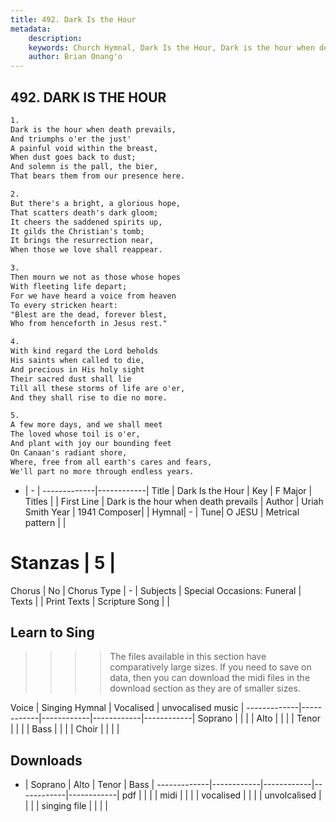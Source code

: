 ```yaml
---
title: 492. Dark Is the Hour
metadata:
    description: 
    keywords: Church Hymnal, Dark Is the Hour, Dark is the hour when death prevails, 
    author: Brian Onang'o
---
```



## 492. DARK IS THE HOUR

```txt
1.
Dark is the hour when death prevails, 
And triumphs o'er the just' 
A painful void within the breast, 
When dust goes back to dust; 
And solemn is the pall, the bier, 
That bears them from our presence here. 

2.
But there's a bright, a glorious hope, 
That scatters death's dark gloom; 
It cheers the saddened spirits up, 
It gilds the Christian's tomb; 
It brings the resurrection near, 
When those we love shall reappear. 

3.
Then mourn we not as those whose hopes 
With fleeting life depart; 
For we have heard a voice from heaven 
To every stricken heart: 
"Blest are the dead, forever blest, 
Who from henceforth in Jesus rest." 

4.
With kind regard the Lord beholds 
His saints when called to die, 
And precious in His holy sight 
Their sacred dust shall lie 
Till all these storms of life are o'er, 
And they shall rise to die no more. 

5.
A few more days, and we shall meet 
The loved whose toil is o'er, 
And plant with joy our bounding feet 
On Canaan's radiant shore, 
Where, free from all earth's cares and fears, 
We'll part no more through endless years.
```

- |   -  |
-------------|------------|
Title | Dark Is the Hour |
Key | F Major |
Titles |  |
First Line | Dark is the hour when death prevails |
Author | Uriah Smith
Year | 1941
Composer|  |
Hymnal|  - |
Tune| O JESU |
Metrical pattern | |
# Stanzas | 5 |
Chorus | No |
Chorus Type | - |
Subjects | Special Occasions: Funeral |
Texts |  |
Print Texts | 
Scripture Song |  |
  
## Learn to Sing

>>>> The files available in this section have comparatively large sizes. If you need to save on data, then you can download the midi files in the download section as they are of smaller sizes.

Voice |  Singing Hymnal | Vocalised | unvocalised music |
-------------|------------|------------|------------|------------|
Soprano | | | |
Alto | | | |
Tenor | | | |
Bass | | | |
Choir | | | |

## Downloads

- |  Soprano | Alto | Tenor | Bass |
-------------|------------|------------|------------|------------|
pdf | | | |
midi | | | |
vocalised | | | |
unvolcalised | | | |
singing file | | | |
  